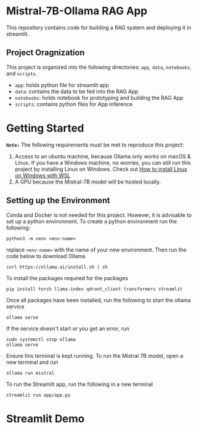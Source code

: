 # Mistral-7B-Ollama RAG App

This repository contains code for building a RAG system and deploying it in streamlit.

## Project Oragnization
This project is organized into the following directories: `app`, `data`, `notebooks`, and `scripts`.

- `app`: holds python file for streamlit app
- `data`: contains the data to be fed into the RAG App 
- `notebooks`: holds notebook for prototyping and building the RAG App
- `scripts`: contains python files for App inference

# Getting Started
**`Note:`**
The following requirements must be met to reproduce this project:
1. Access to an ubuntu machine, because Ollama only works on macOS & Linux. If you have a Windows machine, no worries, you can still run this project by installing Linux on Windows. Check out [How to install Linux on Windows with WSL](https://learn.microsoft.com/en-us/windows/wsl/install)
2. A GPU because the Mistral-7B model will be hosted locally. 

## Setting up the Environment
Conda and Docker is not needed for this project. However, it is advisable to set up a python environment. To create a python environment run the following:

```
python3 -m venv <env-name>
```

replace `<env-name>` with the name of your new environment. Then run the code below to download Ollama

```
curl https://ollama.ai/install.sh | sh
```
To install the packages required for the packages

```
pip install torch llama-index qdrant_client transformers streamlit
```
Once all packages have been installed, run the following to start the ollama service
```
ollama serve
```
If the service doesn't start or you get an error, run
```
sudo systemctl stop ollama
ollama serve
```
Ensure this terminal is kept running. To run the Mistral 7B model, open a new terminal and run
```
ollama run mistral
```
To run the Streamlit app, run the following in a new terminal
```
streamlit run app/app.py
```

# Streamlit Demo